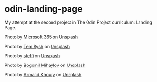 # odin-landing-page

My attempt at the second project in The Odin Project curriculum: Landing Page.

Photo by <a href="https://unsplash.com/@microsoft365?utm_content=creditCopyText&utm_medium=referral&utm_source=unsplash">Microsoft 365</a> on <a href="https://unsplash.com/photos/a-person-sitting-at-a-table-with-a-laptop-oUbzU87d1Gc?utm_content=creditCopyText&utm_medium=referral&utm_source=unsplash">Unsplash</a>
      
Photo by <a href="https://unsplash.com/@tem_rysh?utm_content=creditCopyText&utm_medium=referral&utm_source=unsplash">Tem Rysh</a> on <a href="https://unsplash.com/photos/aerial-photo-of-sea-DjD_Bqs7uqY?utm_content=creditCopyText&utm_medium=referral&utm_source=unsplash">Unsplash</a>

Photo by <a href="https://unsplash.com/@samlydesign?utm_content=creditCopyText&utm_medium=referral&utm_source=unsplash">steffi</a> on <a href="https://unsplash.com/photos/body-of-water-Cj0tPzC5Uic?utm_content=creditCopyText&utm_medium=referral&utm_source=unsplash">Unsplash</a>
    
Photo by <a href="https://unsplash.com/@bogomi?utm_content=creditCopyText&utm_medium=referral&utm_source=unsplash">Bogomil Mihaylov</a> on <a href="https://unsplash.com/photos/photography-of-green-body-of-water-r8LDVr8N0No?utm_content=creditCopyText&utm_medium=referral&utm_source=unsplash">Unsplash</a>

Photo by <a href="https://unsplash.com/@armand_khoury?utm_content=creditCopyText&utm_medium=referral&utm_source=unsplash">Armand Khoury</a> on <a href="https://unsplash.com/photos/aerial-photo-of-body-of-water-BFlD8qNL2UI?utm_content=creditCopyText&utm_medium=referral&utm_source=unsplash">Unsplash</a>
      